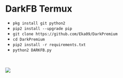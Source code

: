 # DarkFB Termux

<ul>
<li><code>pkg install git python2</code></li>
<li><code>pip2 install --upgrade pip</code></li>
<li><code>git clone https://github.com/Eka09/DarkPremium</code></li>
<li><code>cd DarkPremium</code></li>
<li><code>pip2 install -r requirements.txt</code></li>
<li><code>python2 DARKFB.py</code></li>
</ul>
<br />
<br />
<img src="https://github.com/Eka09/DarkPremium/blob/master/Screenshot_2019-07-03-22-49-47-917_com.termux.png" />
